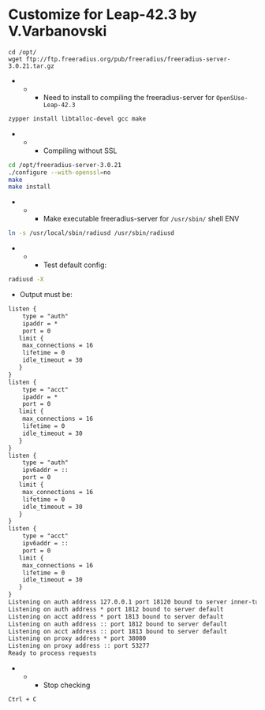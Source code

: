 # Customize for Leap-42.3 by V.Varbanovski

```bas
cd /opt/
wget ftp://ftp.freeradius.org/pub/freeradius/freeradius-server-3.0.21.tar.gz
```

- - - Need to install to compiling the freeradius-server for `OpenSUse-Leap-42.3`

```bash
zypper install libtalloc-devel gcc make 
```

- - - Compiling without SSL
```bash
cd /opt/freeradius-server-3.0.21
./configure --with-openssl=no
make 
make install
```
- - - Make executable freeradius-server for `/usr/sbin/` shell ENV
```bash
ln -s /usr/local/sbin/radiusd /usr/sbin/radiusd
```

- - - Test default config:
```bash
radiusd -X
```
- Output must be:
```xml
listen {
  	type = "auth"
  	ipaddr = *
  	port = 0
   limit {
   	max_connections = 16
   	lifetime = 0
   	idle_timeout = 30
   }
}
listen {
  	type = "acct"
  	ipaddr = *
  	port = 0
   limit {
   	max_connections = 16
   	lifetime = 0
   	idle_timeout = 30
   }
}
listen {
  	type = "auth"
  	ipv6addr = ::
  	port = 0
   limit {
   	max_connections = 16
   	lifetime = 0
   	idle_timeout = 30
   }
}
listen {
  	type = "acct"
  	ipv6addr = ::
  	port = 0
   limit {
   	max_connections = 16
   	lifetime = 0
   	idle_timeout = 30
   }
}
Listening on auth address 127.0.0.1 port 18120 bound to server inner-tunnel
Listening on auth address * port 1812 bound to server default
Listening on acct address * port 1813 bound to server default
Listening on auth address :: port 1812 bound to server default
Listening on acct address :: port 1813 bound to server default
Listening on proxy address * port 38080
Listening on proxy address :: port 53277
Ready to process requests
```
- - - Stop checking
```bash
Ctrl + C
```

